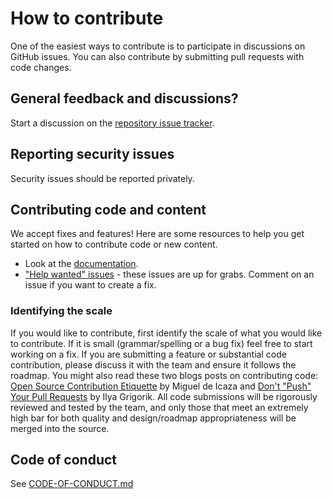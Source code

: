 # How to contribute

One of the easiest ways to contribute is to participate in discussions on GitHub issues. You can also contribute by submitting pull requests with code changes.

## General feedback and discussions?
Start a discussion on the [repository issue tracker](https://github.com/idarb-oss/F1Telemetry-dotnet/issues).

## Reporting security issues
Security issues should be reported privately.

## Contributing code and content

We accept fixes and features! Here are some resources to help you get started on how to contribute code or new content.

* Look at the [documentation](docs/).
* ["Help wanted" issues](https://github.com/idarb-oss/F1Telemetry-dotnet/labels/help%20wanted) - these issues are up for grabs. Comment on an issue if you want to create a fix.

### Identifying the scale

If you would like to contribute, first identify the scale of what you would like to contribute. 
If it is small (grammar/spelling or a bug fix) feel free to start working on a fix.
If you are submitting a feature or substantial code contribution, please discuss it with the team and ensure it follows the roadmap.
You might also read these two blogs posts on contributing code: [Open Source Contribution Etiquette](http://tirania.org/blog/archive/2010/Dec-31.html) by Miguel de Icaza
and [Don't "Push" Your Pull Requests](https://www.igvita.com/2011/12/19/dont-push-your-pull-requests/) by Ilya Grigorik.
All code submissions will be rigorously reviewed and tested by the team, and only those that meet an extremely high bar for both quality and design/roadmap
appropriateness will be merged into the source.

## Code of conduct

See [CODE-OF-CONDUCT.md](./CODE-OF-CONDUCT.md)
